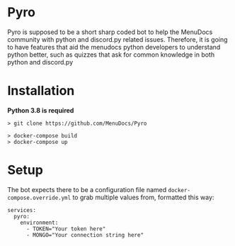 # Pyro
Pyro is supposed to be a short sharp coded bot to help the MenuDocs community with python and discord.py related issues. Therefore, it is going to have features that aid the menudocs python developers to understand python better, such as quizzes that ask for common knowledge in both python and discord.py

# Installation
**Python 3.8 is required**

```shell
> git clone https://github.com/MenuDocs/Pyro

> docker-compose build
> docker-compose up
```


# Setup
The bot expects there to be a configuration file named `docker-compose.override.yml` to grab multiple values from, formatted this way:
```docker
services:
  pyro:
    environment:
      - TOKEN="Your token here"
      - MONGO="Your connection string here"
```